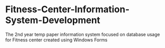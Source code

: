 # Fitness-Center-Information-System-Development
The 2nd year temp paper information system focused on database usage for Fitness center created using Windows Forms
